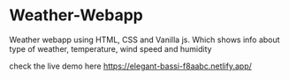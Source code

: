 # Weather-Webapp
Weather webapp using HTML, CSS and Vanilla js. Which shows info about type of weather, temperature, wind speed and humidity

check the live demo here https://elegant-bassi-f8aabc.netlify.app/
